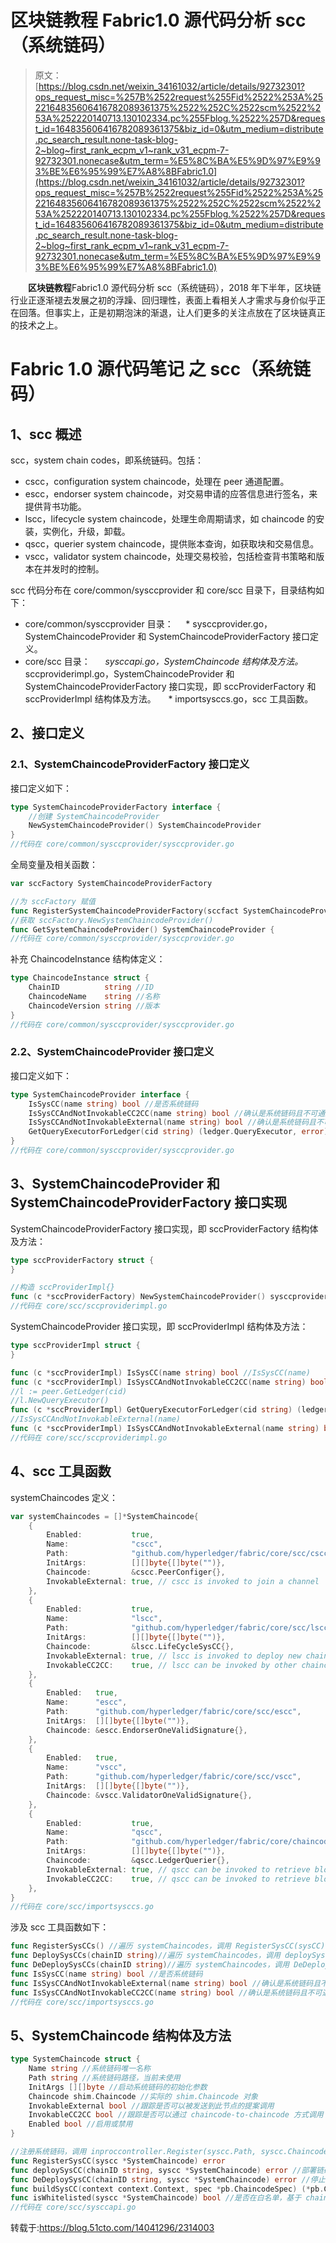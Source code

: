 # 区块链教程 Fabric1.0 源代码分析 scc（系统链码）

> 原文：[https://blog.csdn.net/weixin_34161032/article/details/92732301?ops_request_misc=%257B%2522request%255Fid%2522%253A%2522164835606416782089361375%2522%252C%2522scm%2522%253A%252220140713.130102334.pc%255Fblog.%2522%257D&request_id=164835606416782089361375&biz_id=0&utm_medium=distribute.pc_search_result.none-task-blog-2~blog~first_rank_ecpm_v1~rank_v31_ecpm-7-92732301.nonecase&utm_term=%E5%8C%BA%E5%9D%97%E9%93%BE%E6%95%99%E7%A8%8BFabric1.0](https://blog.csdn.net/weixin_34161032/article/details/92732301?ops_request_misc=%257B%2522request%255Fid%2522%253A%2522164835606416782089361375%2522%252C%2522scm%2522%253A%252220140713.130102334.pc%255Fblog.%2522%257D&request_id=164835606416782089361375&biz_id=0&utm_medium=distribute.pc_search_result.none-task-blog-2~blog~first_rank_ecpm_v1~rank_v31_ecpm-7-92732301.nonecase&utm_term=%E5%8C%BA%E5%9D%97%E9%93%BE%E6%95%99%E7%A8%8BFabric1.0)

　　**区块链教程**Fabric1.0 源代码分析 scc（系统链码），2018 年下半年，区块链行业正逐渐褪去发展之初的浮躁、回归理性，表面上看相关人才需求与身价似乎正在回落。但事实上，正是初期泡沫的渐退，让人们更多的关注点放在了区块链真正的技术之上。

# Fabric 1.0 源代码笔记 之 scc（系统链码）

## 1、scc 概述

scc，system chain codes，即系统链码。包括：

*   cscc，configuration system chaincode，处理在 peer 通道配置。
*   escc，endorser system chaincode，对交易申请的应答信息进行签名，来提供背书功能。
*   lscc，lifecycle system chaincode，处理生命周期请求，如 chaincode 的安装，实例化，升级，卸载。
*   qscc，querier system chaincode，提供账本查询，如获取块和交易信息。
*   vscc，validator system chaincode，处理交易校验，包括检查背书策略和版本在并发时的控制。

scc 代码分布在 core/common/sysccprovider 和 core/scc 目录下，目录结构如下：

*   core/common/sysccprovider 目录：
        * sysccprovider.go，SystemChaincodeProvider 和 SystemChaincodeProviderFactory 接口定义。
*   core/scc 目录：
         *sysccapi.go，SystemChaincode 结构体及方法。* sccproviderimpl.go，SystemChaincodeProvider 和 SystemChaincodeProviderFactory 接口实现，即 sccProviderFactory 和 sccProviderImpl 结构体及方法。
        * importsysccs.go，scc 工具函数。

## 2、接口定义

### 2.1、SystemChaincodeProviderFactory 接口定义

接口定义如下：

```go
type SystemChaincodeProviderFactory interface {
    //创建 SystemChaincodeProvider
    NewSystemChaincodeProvider() SystemChaincodeProvider
}
//代码在 core/common/sysccprovider/sysccprovider.go
```

全局变量及相关函数：

```go
var sccFactory SystemChaincodeProviderFactory

//为 sccFactory 赋值
func RegisterSystemChaincodeProviderFactory(sccfact SystemChaincodeProviderFactory) 
//获取 sccFactory.NewSystemChaincodeProvider()
func GetSystemChaincodeProvider() SystemChaincodeProvider {
//代码在 core/common/sysccprovider/sysccprovider.go
```

补充 ChaincodeInstance 结构体定义：

```go
type ChaincodeInstance struct {
    ChainID          string //ID
    ChaincodeName    string //名称
    ChaincodeVersion string //版本
}
//代码在 core/common/sysccprovider/sysccprovider.go
```

### 2.2、SystemChaincodeProvider 接口定义

接口定义如下：

```go
type SystemChaincodeProvider interface {
    IsSysCC(name string) bool //是否系统链码
    IsSysCCAndNotInvokableCC2CC(name string) bool //确认是系统链码且不可通过 CC2CC 调用
    IsSysCCAndNotInvokableExternal(name string) bool //确认是系统链码且不可通过提案调用
    GetQueryExecutorForLedger(cid string) (ledger.QueryExecutor, error) //获取账本的查询执行器
}
//代码在 core/common/sysccprovider/sysccprovider.go
```

## 3、SystemChaincodeProvider 和 SystemChaincodeProviderFactory 接口实现

SystemChaincodeProviderFactory 接口实现，即 sccProviderFactory 结构体及方法：

```go
type sccProviderFactory struct {
}

//构造 sccProviderImpl{}
func (c *sccProviderFactory) NewSystemChaincodeProvider() sysccprovider.SystemChaincodeProvider
//代码在 core/scc/sccproviderimpl.go
```

SystemChaincodeProvider 接口实现，即 sccProviderImpl 结构体及方法：

```go
type sccProviderImpl struct {
}

func (c *sccProviderImpl) IsSysCC(name string) bool //IsSysCC(name)
func (c *sccProviderImpl) IsSysCCAndNotInvokableCC2CC(name string) bool //IsSysCCAndNotInvokableCC2CC(name)
//l := peer.GetLedger(cid)
//l.NewQueryExecutor()
func (c *sccProviderImpl) GetQueryExecutorForLedger(cid string) (ledger.QueryExecutor, error)
//IsSysCCAndNotInvokableExternal(name)
func (c *sccProviderImpl) IsSysCCAndNotInvokableExternal(name string) bool
//代码在 core/scc/sccproviderimpl.go
```

## 4、scc 工具函数

systemChaincodes 定义：

```go
var systemChaincodes = []*SystemChaincode{
    {
        Enabled:           true,
        Name:              "cscc",
        Path:              "github.com/hyperledger/fabric/core/scc/cscc",
        InitArgs:          [][]byte{[]byte("")},
        Chaincode:         &cscc.PeerConfiger{},
        InvokableExternal: true, // cscc is invoked to join a channel
    },
    {
        Enabled:           true,
        Name:              "lscc",
        Path:              "github.com/hyperledger/fabric/core/scc/lscc",
        InitArgs:          [][]byte{[]byte("")},
        Chaincode:         &lscc.LifeCycleSysCC{},
        InvokableExternal: true, // lscc is invoked to deploy new chaincodes
        InvokableCC2CC:    true, // lscc can be invoked by other chaincodes
    },
    {
        Enabled:   true,
        Name:      "escc",
        Path:      "github.com/hyperledger/fabric/core/scc/escc",
        InitArgs:  [][]byte{[]byte("")},
        Chaincode: &escc.EndorserOneValidSignature{},
    },
    {
        Enabled:   true,
        Name:      "vscc",
        Path:      "github.com/hyperledger/fabric/core/scc/vscc",
        InitArgs:  [][]byte{[]byte("")},
        Chaincode: &vscc.ValidatorOneValidSignature{},
    },
    {
        Enabled:           true,
        Name:              "qscc",
        Path:              "github.com/hyperledger/fabric/core/chaincode/qscc",
        InitArgs:          [][]byte{[]byte("")},
        Chaincode:         &qscc.LedgerQuerier{},
        InvokableExternal: true, // qscc can be invoked to retrieve blocks
        InvokableCC2CC:    true, // qscc can be invoked to retrieve blocks also by a cc
    },
}
//代码在 core/scc/importsysccs.go
```

涉及 scc 工具函数如下：

```go
func RegisterSysCCs() //遍历 systemChaincodes，调用 RegisterSysCC(sysCC)
func DeploySysCCs(chainID string)//遍历 systemChaincodes，调用 deploySysCC(chainID, sysCC)
func DeDeploySysCCs(chainID string)//遍历 systemChaincodes，调用 DeDeploySysCC(chainID, sysCC)
func IsSysCC(name string) bool //是否系统链码
func IsSysCCAndNotInvokableExternal(name string) bool //确认是系统链码且不可被发送到此节点的提案调用
func IsSysCCAndNotInvokableCC2CC(name string) bool //确认是系统链码且不可通过 chaincode-to-chaincode 方式调用
//代码在 core/scc/importsysccs.go
```

## 5、SystemChaincode 结构体及方法

```go
type SystemChaincode struct {
    Name string //系统链码唯一名称
    Path string //系统链码路径，当前未使用
    InitArgs [][]byte //启动系统链码的初始化参数
    Chaincode shim.Chaincode //实际的 shim.Chaincode 对象
    InvokableExternal bool //跟踪是否可以被发送到此节点的提案调用
    InvokableCC2CC bool //跟踪是否可以通过 chaincode-to-chaincode 方式调用
    Enabled bool //启用或禁用
}

//注册系统链码，调用 inproccontroller.Register(syscc.Path, syscc.Chaincode)
func RegisterSysCC(syscc *SystemChaincode) error
func deploySysCC(chainID string, syscc *SystemChaincode) error //部署链码
func DeDeploySysCC(chainID string, syscc *SystemChaincode) error //停止链码
func buildSysCC(context context.Context, spec *pb.ChaincodeSpec) (*pb.ChaincodeDeploymentSpec, error) //编译链码
func isWhitelisted(syscc *SystemChaincode) bool //是否在白名单，基于 chaincode.system 配置
//代码在 core/scc/sysccapi.go
```

转载于:https://blog.51cto.com/14041296/2314003